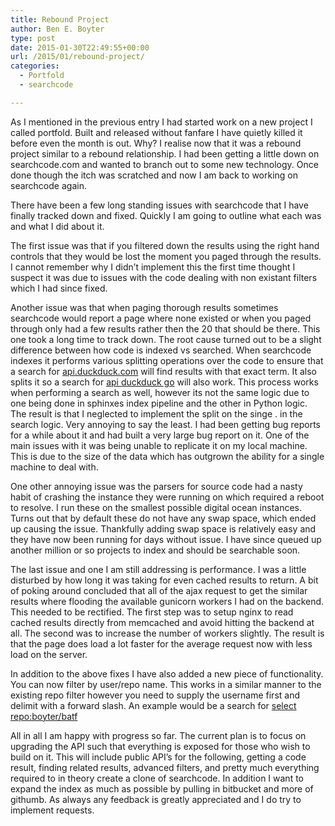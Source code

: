 ```yaml
---
title: Rebound Project
author: Ben E. Boyter
type: post
date: 2015-01-30T22:49:55+00:00
url: /2015/01/rebound-project/
categories:
  - Portfold
  - searchcode

---
```

As I mentioned in the previous entry I had started work on a new project I called portfold. Built and released without fanfare I have quietly killed it before even the month is out. Why? I realise now that it was a rebound project similar to a rebound relationship. I had been getting a little down on searchcode.com and wanted to branch out to some new technology. Once done though the itch was scratched and now I am back to working on searchcode again.

There have been a few long standing issues with searchcode that I have finally tracked down and fixed. Quickly I am going to outline what each was and what I did about it.

The first issue was that if you filtered down the results using the right hand controls that they would be lost the moment you paged through the results. I cannot remember why I didn&#8217;t implement this the first time thought I suspect it was due to issues with the code dealing with non existant filters which I had since fixed.

Another issue was that when paging thorough results sometimes searchcode would report a page where none existed or when you paged through only had a few results rather then the 20 that should be there. This one took a long time to track down. The root cause turned out to be a slight difference between how code is indexed vs searched. When searchcode indexes it performs various splitting operations over the code to ensure that a search for [api.duckduck.com][1] will find results with that exact term. It also splits it so a search for [api duckduck go][2] will also work. This process works when performing a search as well, however its not the same logic due to one being done in sphinxes index pipeline and the other in Python logic. The result is that I neglected to implement the split on the singe . in the search logic. Very annoying to say the least. I had been getting bug reports for a while about it and had built a very large bug report on it. One of the main issues with it was being unable to replicate it on my local machine. This is due to the size of the data which has outgrown the ability for a single machine to deal with.

One other annoying issue was the parsers for source code had a nasty habit of crashing the instance they were running on which required a reboot to resolve. I run these on the smallest possible digital ocean instances. Turns out that by default these do not have any swap space, which ended up causing the issue. Thankfully adding swap space is relatively easy and they have now been running for days without issue. I have since queued up another million or so projects to index and should be searchable soon.

The last issue and one I am still addressing is performance. I was a little disturbed by how long it was taking for even cached results to return. A bit of poking around concluded that all of the ajax request to get the similar results where flooding the available gunicorn workers I had on the backend. This needed to be rectified. The first step was to setup nginx to read cached results directly from memcached and avoid hitting the backend at all. The second was to increase the number of workers slightly. The result is that the page does load a lot faster for the average request now with less load on the server.

In addition to the above fixes I have also added a new piece of functionality. You can now filter by user/repo name. This works in a similar manner to the existing repo filter however you need to supply the username first and delimit with a forward slash. An example would be a search for [select repo:boyter/batf][3]

All in all I am happy with progress so far. The current plan is to focus on upgrading the API such that everything is exposed for those who wish to build on it. This will include public API&#8217;s for the following, getting a code result, finding related results, advanced filters, and pretty much everything required to in theory create a clone of searchcode. In addition I want to expand the index as much as possible by pulling in bitbucket and more of githumb. As always any feedback is greatly appreciated and I do try to implement requests.

 [1]: https://searchcode.com/?q=api.duckduckgo.com
 [2]: https://searchcode.com/?q=api+duckduckgo+com
 [3]: https://searchcode.com/?q=select+repo%3Aboyter%2Fbatf